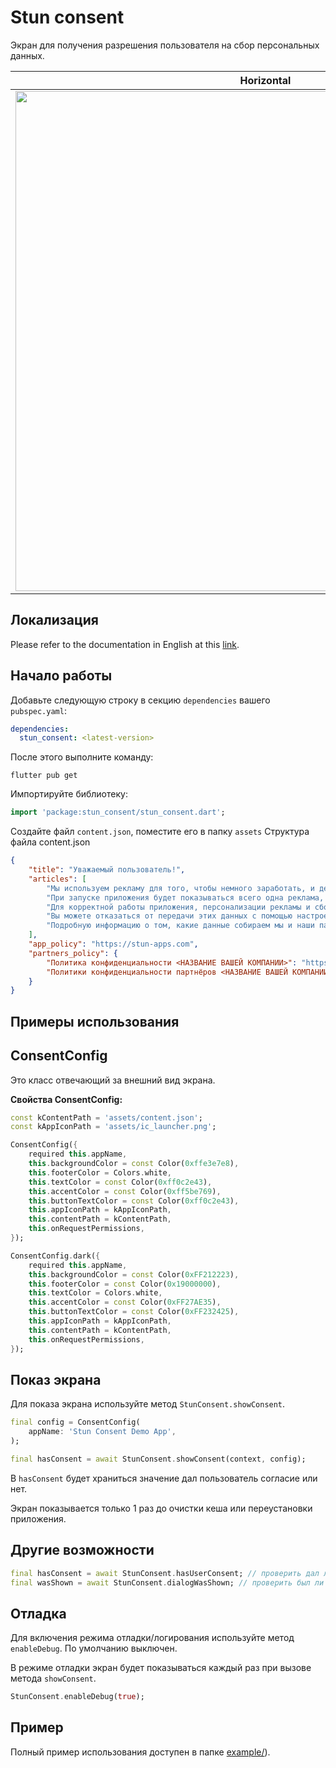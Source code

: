 # Stun consent

Экран для получения разрешения пользователя на сбор персональных данных.

| Horizontal                                                                                                       | Vertical                                                                                                      |
|------------------------------------------------------------------------------------------------------------------|---------------------------------------------------------------------------------------------------------------|
| <img height="800" src="https://github.com/STUN-Apps-Dev/stun_consent/blob/master/assets/light.png?raw=true"> | <img  height="800" src="https://github.com/STUN-Apps-Dev/stun_consent/blob/master/assets/dark.png?raw=true"> |

## Локализация
Please refer to the documentation in English at this [link](https://github.com/STUN-Apps-Dev/stun_consent/blob/master/README.md).

## Начало работы

Добавьте следующую строку в секцию `dependencies` вашего `pubspec.yaml`:
```yaml
dependencies:
  stun_consent: <latest-version>
```
После этого выполните команду:
```shell
flutter pub get
```

Импортируйте библиотеку:
```dart
import 'package:stun_consent/stun_consent.dart';
```

Создайте файл `content.json`, поместите его в папку `assets`
Структура файла content.json
```json
{
    "title": "Уважаемый пользователь!", 
    "articles": [
        "Мы используем рекламу для того, чтобы немного заработать, и делать больше полезных приложений для вас.",
        "При запуске приложения будет показываться всего одна реклама, вы сможете пропустить её через 3 секунды. При использовании приложения она не используется, чтобы не мешать вам 🙂",
        "Для корректной работы приложения, персонализации рекламы и сбора статистики мы и наши партнёры собираем некоторые обезличенные данные.",
        "Вы можете отказаться от передачи этих данных с помощью настроек конфиденциальности устройства.",
        "Подробную информацию о том, какие данные собираем мы и наши партнёры, как храним и для чего используем, вы можете найти в политиках конфиденциальности по ссылкам ниже."
    ],
    "app_policy": "https://stun-apps.com",
    "partners_policy": {
        "Политика конфиденциальности <НАЗВАНИЕ ВАШЕЙ КОМПАНИИ>": "https://stun-apps.com",
        "Политики конфиденциальности партнёров <НАЗВАНИЕ ВАШЕЙ КОМПАНИИ>": "https://stun-apps.com"
    }
}
```

## Примеры использования

## ConsentConfig

Это класс отвечающий за внешний вид экрана.

**Свойства ConsentConfig:**

```dart
const kContentPath = 'assets/content.json';
const kAppIconPath = 'assets/ic_launcher.png';

ConsentConfig({
    required this.appName,
    this.backgroundColor = const Color(0xffe3e7e8),
    this.footerColor = Colors.white,
    this.textColor = const Color(0xff0c2e43),
    this.accentColor = const Color(0xff5be769),
    this.buttonTextColor = const Color(0xff0c2e43),
    this.appIconPath = kAppIconPath,
    this.contentPath = kContentPath,
    this.onRequestPermissions,
});

ConsentConfig.dark({
    required this.appName,
    this.backgroundColor = const Color(0xFF212223),
    this.footerColor = const Color(0x19000000),
    this.textColor = Colors.white,
    this.accentColor = const Color(0xFF27AE35),
    this.buttonTextColor = const Color(0xFF232425),
    this.appIconPath = kAppIconPath,
    this.contentPath = kContentPath,
    this.onRequestPermissions,
});
```

## Показ экрана

Для показа экрана используйте метод `StunConsent.showConsent`.

```dart
final config = ConsentConfig(
    appName: 'Stun Consent Demo App',
);

final hasConsent = await StunConsent.showConsent(context, config);
```

В `hasConsent` будет храниться значение дал пользователь согласие или нет.

Экран показывается только 1 раз до очистки кеша или переустановки приложения.

## Другие возможности
```dart
final hasConsent = await StunConsent.hasUserConsent; // проверить дал ли пользователь согласие
final wasShown = await StunConsent.dialogWasShown; // проверить был ли экран показан раньше
```

## Отладка
Для включения режима отладки/логирования используйте метод `enableDebug`. По умолчанию выключен.

В режиме отладки экран будет показываться каждый раз при вызове метода `showConsent`.

```dart
StunConsent.enableDebug(true);
```

## Пример
Полный пример использования доступен в папке [example/](https://github.com/STUN-Apps-Dev/stun_consent)).